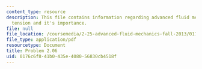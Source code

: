 ```yaml
---
content_type: resource
description: This file contains information regarding advanced fluid mechanics, surface
  tension and it's importance.
file: null
file_location: /coursemedia/2-25-advanced-fluid-mechanics-fall-2013/0176c6f841b0435e408056830cb4518f_MIT2_25F13_Problem2.06.pdf
file_type: application/pdf
resourcetype: Document
title: Problem 2.06
uid: 0176c6f8-41b0-435e-4080-56830cb4518f
---
```


